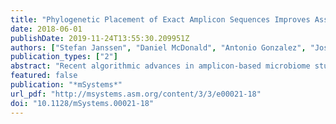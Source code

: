 ```yaml
---
title: "Phylogenetic Placement of Exact Amplicon Sequences Improves Associations with Clinical Information"
date: 2018-06-01
publishDate: 2019-11-24T13:55:30.209951Z
authors: ["Stefan Janssen", "Daniel McDonald", "Antonio Gonzalez", "Jose A. Navas-Molina", "Lingjing Jiang", "Zhenjiang Zech Xu", "Kevin Winker", "Deborah M. Kado", "Eric Orwoll", "Mark Manary", "Siavash Mirarab", "Rob Knight"]
publication_types: ["2"]
abstract: "Recent algorithmic advances in amplicon-based microbiome studies enable the inference of exact amplicon sequence fragments. These new methods enable the investigation of sub-operational taxonomic units (sOTU) by removing erroneous sequences. However, short (e.g., 150-nucleotide [nt]) DNA sequence fragments do not contain sufficient phylogenetic signal to reproduce a reasonable tree, introducing a barrier in the utilization of critical phylogenetically aware metrics such as Faith’s PD or UniFrac. Although fragment insertion methods do exist, those methods have not been tested for sOTUs from high-throughput amplicon studies in insertions against a broad reference phylogeny. We benchmarked the SATé-enabled phylogenetic placement (SEPP) technique explicitly against 16S V4 sequence fragments and showed that it outperforms the conceptually problematic but often-used practice of reconstructing de novo phylogenies. In addition, we provide a BSD-licensed QIIME2 plugin (https://github.com/biocore/q2-fragment-insertion) for SEPP and integration into the microbial study management platform QIITA. IMPORTANCE The move from OTU-based to sOTU-based analysis, while providing additional resolution, also introduces computational challenges. We demonstrate that one popular method of dealing with sOTUs (building a de novo tree from the short sequences) can provide incorrect results in human gut metagenomic studies and show that phylogenetic placement of the new sequences with SEPP resolves this problem while also yielding other benefits over existing methods."
featured: false
publication: "*mSystems*"
url_pdf: "http://msystems.asm.org/content/3/3/e00021-18"
doi: "10.1128/mSystems.00021-18"
---
```


